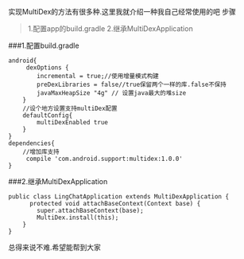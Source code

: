 实现MultiDex的方法有很多种.这里我就介绍一种我自己经常使用的吧
步骤
>1.配置app的build.gradle
>2.继承MultiDexApplication

###1.配置build.gradle
```
android{
     dexOptions {
        incremental = true;//使用增量模式构建
        preDexLibraries = false//true保留两个一样的库.false不保持
        javaMaxHeapSize "4g" // 设置java最大的堆size
    }
    //设个地方设置支持multiDex配置
    defaultConfig{
        multiDexEnabled true
    }
}
dependencies{
    //增加库支持
     compile 'com.android.support:multidex:1.0.0'
}
```
###2.继承MultiDexApplication
```
public class LingChatApplication extends MultiDexApplication {
      protected void attachBaseContext(Context base) {
        super.attachBaseContext(base);
        MultiDex.install(this);
    }
}
```
总得来说不难.希望能帮到大家